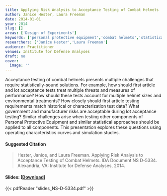 ```yaml
---
title: Applying Risk Analysis to Acceptance Testing of Combat Helmets
author: Janice Hester, Laura Freeman
date: 2014-01-01
year: 2014
slug: []
areas: ['Design of Experiments']
keywords: ['personal protective equipment','combat helmets','statistical analyses']
researchers: ['Janice Hester','Laura Freeman']
audience: Practitioner
venues: Institute for Defense Analyses
draft: no
cover:
  image: ''
---
```




Acceptance testing of combat helmets presents multiple challenges that require statistically-sound solutions. For example, how should first article and lot acceptance tests treat multiple threats and measures of performance? How should these tests account for multiple helmet sizes and environmental treatments? How closely should first article testing requirements match historical or characterization test data? What government and manufacturer risks are acceptable during lot acceptance testing? Similar challenges arise when testing other components of Personal Protective Equipment and similar statistical approaches should be applied to all components. This presentation explores these questions using operating characteristics curves and simulation studies.

#### Suggested Citation
> Hester, Janice, and Laura Freeman. Applying Risk Analysis to Acceptance Testing of Combat Helmets. IDA Document NS D-5334. Alexandria, VA: Institute for Defense Analyses, 2014.

#### Slides: [[Download](slides_NS-D-5334.pdf)]
{{< pdfReader "slides_NS-D-5334.pdf" >}}




